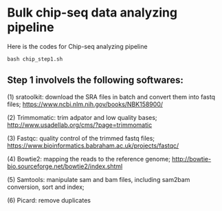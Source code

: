 # Bulk chip-seq data analyzing pipeline

Here is the codes for Chip-seq analyzing pipeline


```
bash chip_step1.sh
```



## Step 1 involvels the following softwares:

(1) sratoolkit: download the SRA files in batch and convert them into fastq files;
    https://www.ncbi.nlm.nih.gov/books/NBK158900/
    
(2) Trimmomatic: trim adpator and low quality bases;
    http://www.usadellab.org/cms/?page=trimmomatic

(3) Fastqc: quality control of the trimmed fastq files;
    https://www.bioinformatics.babraham.ac.uk/projects/fastqc/
 
(4) Bowtie2: mapping the reads to the reference genome;
    http://bowtie-bio.sourceforge.net/bowtie2/index.shtml
    
(5) Samtools: manipulate sam and bam files, including sam2bam conversion, sort and index;

(6) Picard: remove duplicates

 

